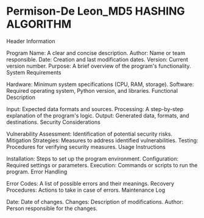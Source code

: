 # Permison-De Leon_MD5 HASHING ALGORITHM


Header Information

Program Name: A clear and concise description.
Author: Name or team responsible.
Date: Creation and last modification dates.
Version: Current version number.
Purpose: A brief overview of the program's functionality.
System Requirements

Hardware: Minimum system specifications (CPU, RAM, storage).
Software: Required operating system, Python version, and libraries.
Functional Description

Input: Expected data formats and sources.
Processing: A step-by-step explanation of the program's logic.
Output: Generated data, formats, and destinations.
Security Considerations

Vulnerability Assessment: Identification of potential security risks.
Mitigation Strategies: Measures to address identified vulnerabilities.
Testing: Procedures for verifying security measures.
Usage Instructions

Installation: Steps to set up the program environment.
Configuration: Required settings or parameters.
Execution: Commands or scripts to run the program.
Error Handling

Error Codes: A list of possible errors and their meanings.
Recovery Procedures: Actions to take in case of errors.
Maintenance Log

Date: Date of changes.
Changes: Description of modifications.
Author: Person responsible for the changes.
